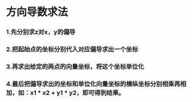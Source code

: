 # 方向导数求法

### 1.先分别求z对x，y的偏导

### 2.把起始点的坐标分别代入对应偏导求出一个坐标

### 3.再求出给定的两点的向量坐标，将这个坐标单位化

### 4.最后把偏导求出的坐标和单位化向量坐标的横纵坐标分别相乘再相加，如：x1 * x2 + y1 * y2，即可得到结果。